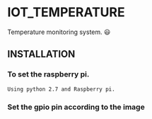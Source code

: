 # IOT_TEMPERATURE
Temperature monitoring system.  :smiley:

##  INSTALLATION  
### To set the raspberry pi.
	Using python 2.7 and Raspberry pi.
### Set the gpio pin according to the  image
